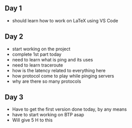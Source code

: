 ## Day 1

- should learn how to work on LaTeX using VS Code

## Day 2

- start working on the project
- complete 1st part today 
- need to learn what is ping and its uses
- need to learn traceroute
- how is the latency related to everything here
- how protocol come to play while pinging servers
- why are there so many protocols

## Day 3

- Have to get the first version done today, by any means
- have to start working on BTP asap 
- Will give 5 H to this